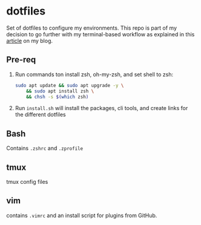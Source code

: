 # dotfiles
Set of dotfiles to configure my environments. This repo is part of my decision to go further with my terminal-based workflow as explained in this [article](https://erichammel.xyz/posts/going-terminal-based/) on my blog.

## Pre-req
1. Run commands ton install zsh, oh-my-zsh, and set shell to zsh:
    ```bash
    sudo apt update && sudo apt upgrade -y \
        && sudo apt install zsh \
        && chsh -s $(which zsh)
    ```

2. Run `install.sh` will install the packages, cli tools, and create links for the different dotfiles

## Bash
Contains `.zshrc` and `.zprofile`

## tmux
tmux config files

## vim
contains `.vimrc` and an install script for plugins from GitHub.
